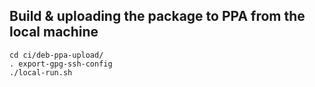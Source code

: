 ## Build & uploading the package to PPA from the local machine

```shell script
cd ci/deb-ppa-upload/
. export-gpg-ssh-config
./local-run.sh
```

